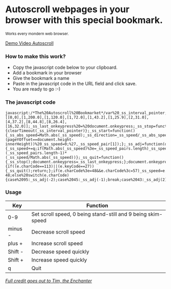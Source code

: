 
# Autoscroll webpages in your browser with this special bookmark.

<p><small>Works every mondern web browser.</small></p>

[Demo Video Autoscroll](https://www.dropbox.com/s/m2suad1bmqioa1y/scroll-bookmark.gif?dl=0)


### How to make this work?

* Copy the javascript code below to your clipboard. 
* Add a bookmark in your browser
* Give the bookmark a name
* Paste in the javascript code in the URL field and click save.
* You are ready to go :-) 

### The javascript code

```
javascript:/*The%20Autoscroll%20Bookmarket*/var%20_ss_interval_pointer;_ss_speed=1;_ss_speed_pairs=[[0,0],[1,200.0],[1,120.0],[1,72.0],[1,43.2],[1,25.9],[2,31.0],[4,37.2],[8,44.8],[8,26.4],[16,32.0]];_ss_last_onkeypress%20=%20document.onkeypress;_ss_stop=function(){clearTimeout(_ss_interval_pointer)};_ss_start=function(){_ss_abs_speed=Math.abs(_ss_speed);_ss_direction=_ss_speed/_ss_abs_speed;_ss_speed_pair=_ss_speed_pairs[_ss_abs_speed];_ss_interval_pointer=setInterval(%27scrollBy(0,%27+_ss_direction*_ss_speed_pair[0]+%27);%20if((pageYOffset%3c=1)||(pageYOffset==document.height-innerHeight))%20_ss_speed=0;%27,_ss_speed_pair[1]);};_ss_adj=function(q){_ss_speed+=q;if(Math.abs(_ss_speed)%3e=_ss_speed_pairs.length)_ss_speed=(_ss_speed_pairs.length-1)*(_ss_speed/Math.abs(_ss_speed))};_ss_quit=function(){_ss_stop();document.onkeypress=_ss_last_onkeypress;};document.onkeypress=function(e){if((e.charCode==113)||(e.keyCode==27)){_ss_quit();return;};if(e.charCode%3e=48&&e.charCode%3c=57)_ss_speed=e.charCode-48;else%20switch(e.charCode){case%2095:_ss_adj(-2);case%2045:_ss_adj(-1);break;case%2043:_ss_adj(2);case%2061:_ss_adj(1);break;};_ss_stop();_ss_start();};_ss_stop();_ss_start();"

```



### Usage



Key | Function
------------ | -------------
0-9 | Set scroll speed, 0 being stand-still and 9 being skim-speed
minus -  | Decrease scroll speed
plus +   | Increase scroll speed
Shift - | Decrease speed quickly 
Shift + | Increase speed quickly
q   | Quit



 
 
 
 
 
 *<h8>[Full credit goes out to Tim, the Enchanter](http://tim.theenchanter.com/2008/08/autoscroll-in-safari-firefox.html)</h8>*
